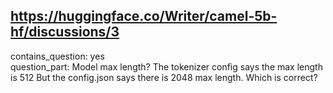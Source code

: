 ## https://huggingface.co/Writer/camel-5b-hf/discussions/3

contains_question: yes  
question_part: Model max length? The tokenizer config says the max length is 512 But the config.json says there is 2048 max length. Which is correct?